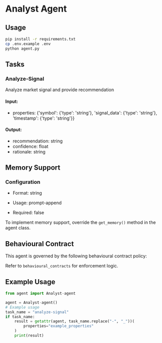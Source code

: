 # Analyst Agent



## Usage

```bash
pip install -r requirements.txt
cp .env.example .env
python agent.py
```

## Tasks

### Analyze-Signal

Analyze market signal and provide recommendation

#### Input:
- properties: {'symbol': {'type': 'string'}, 'signal_data': {'type': 'string'}, 'timestamp': {'type': 'string'}}

#### Output:
- recommendation: string
- confidence: float
- rationale: string

## Memory Support



### Configuration

- Format: string

- Usage: prompt-append

- Required: false


To implement memory support, override the `get_memory()` method in the agent class.

## Behavioural Contract


This agent is governed by the following behavioural contract policy:



Refer to `behavioural_contracts` for enforcement logic.


## Example Usage

```python
from agent import Analyst-agent

agent = Analyst-agent()
# Example usage
task_name = "analyze-signal"
if task_name:
    result = getattr(agent, task_name.replace("-", "_"))(
        properties="example_properties"
    )
    print(result)
```
